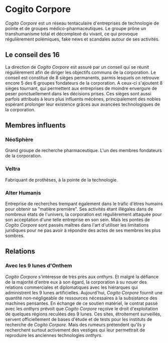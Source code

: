 # Cogito Corpore
*Cogito Corpore* est un réseau tentaculaire d'entreprises de technologie de pointe et de groupes médico-pharmaceutiques. Le groupe prône un transhumanisme total et décomplexé du vivant, ce qui provoque régulièrement polémiques, fake news et scandales autour de ses activités. 

## Le conseil des 16
La direction de *Cogito Corpore* est assuré par un conseil qui se réunit régulièrement afin de diriger les objectifs communs de la corporation.
Le conseil est constitué de 8 sièges permanents, parmis lesquels on retrouve encore 5 des 6 groupes fondateurs de la corporation. A ceux-ci s'ajoutent 8 sièges tournant, qui permettent aux entreprises de moindre envergure de peser ponctuellement dans les décisions prises. Ces sièges sont aussi parfois attribués à leurs plus influents mécènes, principalement des nobles espérant prolonger leur existence grâces aux avancées technologiques de la corporation.

## Membres influents

### NéoSphère
Grand groupe de recherche pharmaceutique. L'un des membres fondateurs de la corporation.

### Veltra
Fabriquant de prothèses, à la pointe de la technologie.

### Alter Humanis
Entreprise de recherches trempant également dans le trafic d'êtres humains pour obtenir sa "matière première". 
Ses activités étant illégales dans de nombreux états de l'univers, la corporation est régulièrement attaquée pour son acceptation d'une telle entreprise en son sein. Mais les pontes de *Cogito Corpore* sont passés maîtres dans l'art d'utiliser les limitations juridiques pour ne pas avoir à répondre des actes de ses membres les plus sombres.

## Relations

### Avec les 9 lunes d'Onthem
*Cogito Corpore* s'intéresse de très près aux *onthyrs*. Et malgré la défiance de la majorité d'entre eux à son égard, la corporation à su nouer des relations commerciales et diplomatiques avec les hiérarques qui administrent les 9 lunes artificielles. Aujourd'hui, *Cogito Corpore* fournit une quantité non-négligeable de ressources nécessaires à la subsistance des machines pensantes. En échange de ce soutien matériel, le contrat passé avec les *onthyrs* prévoit que *Cogito Corpore* reçoive le droit d'exploitation de quelques régions reculées des 9 lunes. Ces sites, étroitement surveillés, servent officiellement de bases d'étude et de tests pour les instituts de recherche de *Cogito Corpore*. Mais des rumeurs prétendent qu'ils y recherchent surtout activement des vestiges qui leur permettrait de reproduire les anciennes technologies *onthyrs*.